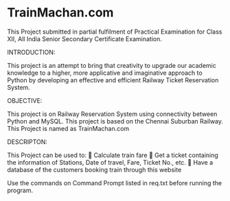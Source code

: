 # TrainMachan.com
 This Project submitted in partial fulfilment of Practical Examination for Class XII, All India Senior Secondary Certificate Examination.

INTRODUCTION:

 This project is an attempt to bring that creativity to upgrade our academic knowledge to a higher, more applicative and imaginative approach to Python by developing an effective and efficient Railway Ticket Reservation System.

OBJECTIVE: 

 This project is on Railway Reservation System using connectivity between Python and MySQL. This project is based on the Chennai Suburban Railway. This Project is named as TrainMachan.com

DESCRIPTON:

 This Project can be used to:
 Calculate train fare
 Get a ticket containing the information of Stations, Date of travel, Fare, Ticket No., etc.
 Have a database of the customers booking train through this website

Use the commands on Command Prompt listed in req.txt before running the program.
